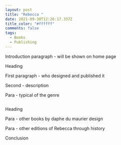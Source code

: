 ```yaml
---
layout: post
title: "Rebecca "
date: 2021-09-30T12:26:17.337Z
title_color: "#ffffff"
comments: false
tags:
  - Books
  - Publishing
---
```

Introduction paragraph - will be shown on home page

Heading

First paragraph - who designed and published it

Second - description 

Para - typical of the genre

![]()

Heading

Para - other books by daphe du maurier design

Para - other editions of Rebecca through history 

Conclusion